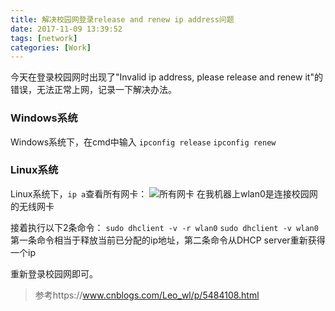 ```yaml
---
title: 解决校园网登录release and renew ip address问题
date: 2017-11-09 13:39:52
tags: [network]
categories: [Work]
---
```


今天在登录校园网时出现了"Invalid ip address, please release and renew it"的错误，无法正常上网，记录一下解决办法。

### Windows系统
Windows系统下，在cmd中输入
<code>ipconfig release</code>
<code>ipconfig renew</code>

### Linux系统
Linux系统下，<code>ip a</code>查看所有网卡：
![所有网卡](网卡.png "所有网卡")
在我机器上wlan0是连接校园网的无线网卡

接着执行以下2条命令：
<code>sudo dhclient -v -r wlan0</code>
<code>sudo dhclient -v wlan0</code>
第一条命令相当于释放当前已分配的ip地址，第二条命令从DHCP server重新获得一个ip

重新登录校园网即可。

> 参考https://www.cnblogs.com/Leo_wl/p/5484108.html
